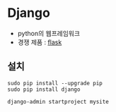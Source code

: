 # Django
* python의 웹프레임워크
* 경쟁 제품 : [flask](http://flask.pocoo.org/)

## 설치
```
sudo pip install --upgrade pip
sudo pip install django

django-admin startproject mysite
```

